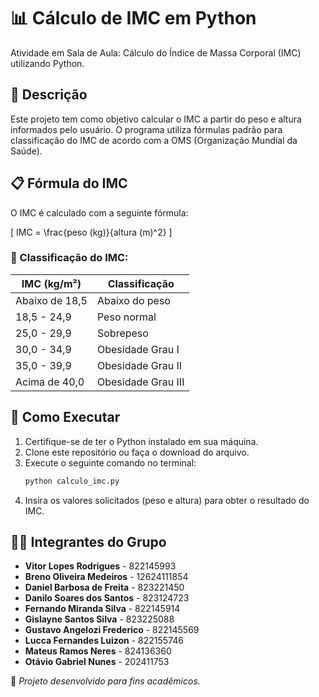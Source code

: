 # 📊 Cálculo de IMC em Python

Atividade em Sala de Aula: Cálculo do Índice de Massa Corporal (IMC) utilizando Python.

## 📌 Descrição
Este projeto tem como objetivo calcular o IMC a partir do peso e altura informados pelo usuário. O programa utiliza fórmulas padrão para classificação do IMC de acordo com a OMS (Organização Mundial da Saúde).

## 📋 Fórmula do IMC

O IMC é calculado com a seguinte fórmula:

\[ IMC = \frac{peso (kg)}{altura (m)^2} \]

### 📌 Classificação do IMC:

| IMC (kg/m²)  | Classificação |
|--------------|----------------|
| Abaixo de 18,5 | Abaixo do peso |
| 18,5 - 24,9  | Peso normal    |
| 25,0 - 29,9  | Sobrepeso      |
| 30,0 - 34,9  | Obesidade Grau I |
| 35,0 - 39,9  | Obesidade Grau II |
| Acima de 40,0 | Obesidade Grau III |

## 🚀 Como Executar

1. Certifique-se de ter o Python instalado em sua máquina.
2. Clone este repositório ou faça o download do arquivo.
3. Execute o seguinte comando no terminal:
   ```bash
   python calculo_imc.py
   ```
4. Insira os valores solicitados (peso e altura) para obter o resultado do IMC.

## 👨‍💻 Integrantes do Grupo

- **Vitor Lopes Rodrigues** - 822145993
- **Breno Oliveira Medeiros** - 12624111854
- **Daniel Barbosa de Freita** - 823221450
- **Danilo Soares dos Santos** - 823124723
- **Fernando Miranda Silva** - 822145914
- **Gislayne Santos Silva** - 823225088
- **Gustavo Angelozi Frederico** - 822145569
- **Lucca Fernandes Luizon** - 822155746
- **Mateus Ramos Neres** - 824136360
- **Otávio Gabriel Nunes** - 202411753

📌 _Projeto desenvolvido para fins acadêmicos._
